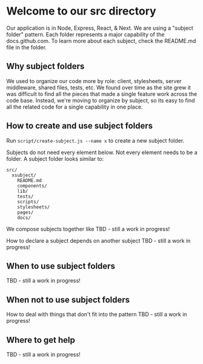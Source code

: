 # Welcome to our src directory

Our application is in Node, Express, React, & Next. We are using a "subject folder" pattern. Each folder represents a major capability of the docs.github.com. To learn more about each subject, check the README.md file in the folder.

## Why subject folders

We used to organize our code more by role: client, stylesheets, server middleware, shared files, tests, etc. We found over time as the site grew it was difficult to find all the pieces that made a single feature work across the code base. Instead, we're moving to organize by subject, so its easy to find all the related code for a single capability in one place.

## How to create and use subject folders

Run `script/create-subject.js --name x` to create a new subject folder.

Subjects do not need every element below. Not every element needs to be a folder. A subject folder looks similar to:

```
src/
  xsubject/
    README.md
    components/
    lib/
    tests/
    scripts/
    stylesheets/
    pages/
    docs/
```

We compose subjects together like TBD - still a work in progress!

How to declare a subject depends on another subject TBD - still a work in progress!

## When to use subject folders

TBD - still a work in progress!

## When not to use subject folders

How to deal with things that don't fit into the pattern TBD - still a work in progress!

## Where to get help

TBD - still a work in progress!

